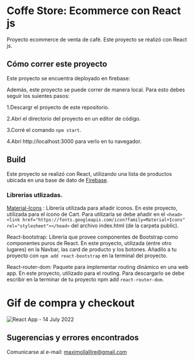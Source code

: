 # Coffe Store: Ecommerce con React js

Proyecto ecommerce de venta de café. Este proyecto se realizó con React js.

## Cómo correr este proyecto

Este proyecto se encuentra deployado en firebase:

Además, este proyecto se puede correr de manera local. Para esto debes seguir los suientes pasos:

1.Descargr el proyecto de este repositorio.

2.Abrí el directorio del proyecto en un editor de código.

3.Corré el comando `npm start`.

4.Abrí http://localhost:3000 para verlo en tu navegador.

## Build

Este proyecto se realizó con React, utilizando una lista de productos ubicada en una base de dato de [Firebase](https://firebase.google.com/).

### Librerias utlizadas.

[Material-Icons](https://developers.google.com/fonts/docs/material_icons) : Librería utilizada para añadir íconos. En este proyecto, utilizada para el ícono de Cart. Para utilizarla se debe añadir en el `<head><link href="https://fonts.googleapis.com/icon?family=Material+Icons"
      rel="stylesheet"></head>` del archivo index.html (de la carpeta public).

React-bootstrap: Librería que provee componentes de Bootstrap como componentes puros de React. En este proyecto, utilizada (entre otro lugares) en la Navbar, las card de producto y los botones. Añadilo a tu proyecto con `npm add react-bootstrap` en la terminal del proyecto.   

React-router-dom:  Paquete para implementar routing dinámico en una web app. En este proyecto, utilizado para el routing. Para descargarlo se debe escribir en la terminar de tu proyecto npm add `react-router-dom`.

# Gif de compra y checkout

![React App - 14 July 2022](https://user-images.githubusercontent.com/83258642/179134502-447e0f0c-3b23-4626-bc7a-0913988ef232.gif)

## Sugerencias y errores encontrados

Comunicarse al e-mail: maximollallire@gmail.com
